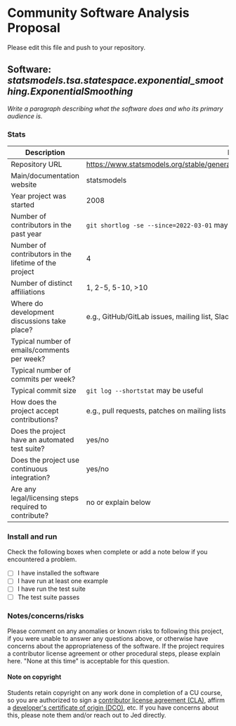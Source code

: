 # Community Software Analysis Proposal
Please edit this file and push to your repository.

## Software: *statsmodels.tsa.statespace.exponential_smoothing.ExponentialSmoothing*

*Write a paragraph describing what the software does and who its
primary audience is.*

### Stats

| Description | Linear exponential smoothing is an algorithm that uses a moving average from time series to create predictions. |
|---------|-----------|
| Repository URL |  https://www.statsmodels.org/stable/generated/statsmodels.tsa.statespace.exponential_smoothing.ExponentialSmoothing.html#statsmodels.tsa.statespace.exponential_smoothing.ExponentialSmoothing  |
| Main/documentation website |  statsmodels  |
| Year project was started | 2008 |
| Number of contributors in the past year | `git shortlog -se --since=2022-03-01` may be useful |
| Number of contributors in the lifetime of the project | 4 |
| Number of distinct affiliations | 1, 2-5, 5-10, >10 |
| Where do development discussions take place? | e.g., GitHub/GitLab issues, mailing list, Slack, etc.  |
| Typical number of emails/comments per week? |   |
| Typical number of commits per week? |  |
| Typical commit size | `git log --shortstat` may be useful |
| How does the project accept contributions? | e.g., pull requests, patches on mailing lists   |
| Does the project have an automated test suite? | yes/no |
| Does the project use continuous integration? | yes/no |
| Are any legal/licensing steps required to contribute? | no or explain below |

### Install and run

Check the following boxes when complete or add a note below if you
encountered a problem.

- [ ] I have installed the software
- [ ] I have run at least one example
- [ ] I have run the test suite
- [ ] The test suite passes

### Notes/concerns/risks

Please comment on any anomalies or known risks to following this
project, if you were unable to answer any questions above, or
otherwise have concerns about the appropriateness of the software.  If
the project requires a contributor license agreement or other
procedural steps, please explain here.  "None at this time" is
acceptable for this question.

#### Note on copyright
Students retain copyright on any work done in completion of a CU
course, so you are authorized to sign a [contributor license
agreement (CLA)](https://en.wikipedia.org/wiki/Contributor_License_Agreement),
affirm a [developer's certificate of
origin (DCO)](https://en.wikipedia.org/wiki/Developer_Certificate_of_Origin),
etc.  If you have concerns about this, please note them and/or reach
out to Jed directly.
